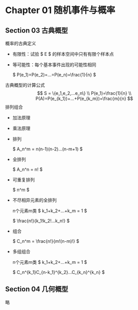 # Chapter 01 随机事件与概率

## Section 03 古典概型

概率的古典定义

* 有限性：试验 $ E $ 的样本空间中只有有限个样本点

* 等可能性：每个基本事件出现的可能性相同

  $ P(e_1)=P(e_2)=...=P(e_n)=\frac{1}{n} $

古典概型的计算公式
$$
S = \{e_1,e_2,...e_n\} \\
P(e_1)=\frac{1}{n} \\
P(A)=P(e_{k_1})+...+P(e_{k_m})=\frac{m}{n}
$$
排列组合

* 加法原理

* 乘法原理

* 排列 

  $ A_n^m = n(n-1)(n-2)...(n-m+1) $

* 全排列

  $ A_n^n = n! $

* 可重复排列

  $ n^m $

* 不尽相异元素的全排列

  n个元素m类 $ k_1+k_2+...+k_m = 1 $ 

  $ \frac{n!}{k_1!k_2!...k_n!} $

* 组合

  $ C_n^m = \frac{n!}{m!(n-m)!} $

* 多组组合

  n个元素m类 $ k_1+k_2+...+k_m = 1 $ 

  $ C_n^{k_1}C_{n-k_1}^{k_2}...C_{k_n}^{k_n} $



## Section 04 几何概型

略